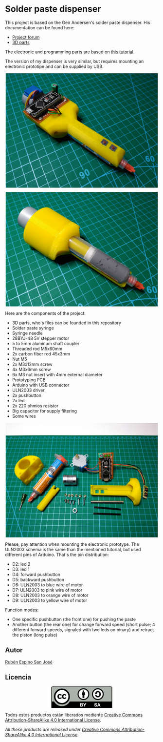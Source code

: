 # Solder paste dispenser

This project is based on the Geir Andersen's solder paste dispenser. His documentation can be found here:
- [Project forum](https://www.robotshop.com/community/forum/t/solder-paste-dispenser/31738)
- [3D parts](https://www.thingiverse.com/thing:384680) 

The electronic and programming parts are based on [this tutorial](https://42bots.com/tutorials/28byj-48-stepper-motor-with-uln2003-driver-and-arduino-uno/).

The version of my dispenser is very similar, but requires mounting an electronic prototipe and can be supplied by USB.

<p align="center">
<img src="images/IMG_20190203_140730.jpg" width="500" align = "center">
</p>

<p align="center">
<img src="images/IMG_20190203_140742.jpg" width="500" align = "center">
</p>

Here are the components of the project:
- 3D parts, who's files can be founded in this repository
- Solder paste syringe
- Syringe needle
- 28BYJ-48 5V stepper motor
- 5 to 5mm aluminum shaft coupler
- Threaded rod M5x60mm
- 2x carbon fiber rod 45x3mm
- Nut M5
- 2x M3x12mm screw
- 4x M3x6mm screw
- 6x M3 nut insert with 4mm external diameter
- Prototyping PCB
- Arduino with USB connector
- ULN2003 driver
- 2x pushbutton
- 2x led
- 2x 220 ohmios resistor
- Big capacitor for supply filtering
- Some wires

<p align="center">
<img src="images/IMG_20190202_234432.jpg" width="500" align = "center">
</p>

Please, pay attention when mounting the electronic prototype. The ULN2003 schema is the same than the mentioned tutorial, but used different pins of Arduino. That's the pin distribution:
- D2: led 2
- D3: led 1
- D4: forward pushbutton
- D5: backward pushbutton
- D6: ULN2003 to blue wire of motor
- D7: ULN2003 to pink wire of motor
- D8: ULN2003 to orange wire of motor
- D9: ULN2003 to yellow wire of motor

Function modes:
- One specific pushbutton (the front one) for pushing the paste
- Another button (the rear one) for change forward speed (short pulse; 4 different forward speeds, signaled with two leds on binary) and retract the piston (long pulse)


## Autor

[Rubén Espino San José](https://github.com/Resaj)


## Licencia

<p align="center">

<img src="license/by-sa.png" align = "center">

</p>


Todos estos productos están liberados mediante [Creative Commons Attribution-ShareAlike 4.0 International License](http://creativecommons.org/licenses/by-sa/4.0/).  

_All these products are released under [Creative Commons Attribution-ShareAlike 4.0 International License](http://creativecommons.org/licenses/by-sa/4.0/)._
